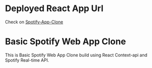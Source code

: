 # Deployed React App Url

Check on [Spotify-App-Clone](https://spotify-clone-d4f4c.web.app)

# Basic Spotify Web App Clone

This is Basic Spotify Web App Clone build using React Context-api and Spotify Real-time API.

